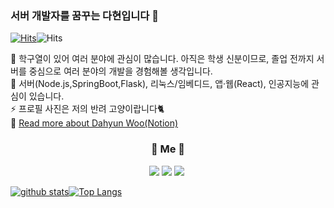 ### 서버 개발자를 꿈꾸는 다현입니다 👋

[![Hits](https://hits.seeyoufarm.com/api/count/incr/badge.svg?url=https%3A%2F%2Fgithub.com%2Fdefwdahyun0&count_bg=%2379C83D&title_bg=%23555555&icon=&icon_color=%23E7E7E7&title=hits&edge_flat=false)](https://hits.seeyoufarm.com)![Hits](https://img.shields.io/github/followers/defwdahyun0?label=Follow)

🔭 학구열이 있어 여러 분야에 관심이 많습니다. 아직은 학생 신분이므로, 졸업 전까지 서버를 중심으로 여러 분야의 개발을 경험해볼 생각입니다. <br>
🌱 서버(Node.js,SpringBoot,Flask), 리눅스/임베디드, 앱·웹(React), 인공지능에 관심이 있습니다. <br>
⚡ 프로필 사진은 저의 반려 고양이랍니다🐈  <br>
🤔 [Read more about Dahyun Woo(Notion)](https://www.notion.so/Resume-07a1f07286594a7bbeb296d2678e5f92)

<h3 align="center">🍒 Me 🍒 </h3>
<p align="center">
  <a href="mailto:wdh112139@gmail.com"><img src="https://img.shields.io/badge/Gmail-d14836?style=flat-square&logo=Gmail&logoColor=white&link=wdh112139@gmail.com"/></a>
  <a href="https://defwdahyun0.github.io/"><img src="http://img.shields.io/badge/-About%20Me-yellow?style=flat-square&logo=github&link=https://defwdahyun0.github.io/"/></a>
  <a href="https://nali.tistory.com/"><img src="http://img.shields.io/badge/-Tech%20blog-green?style=flat-square&logo=github&link=https://nali.tistory.com/"/></a>&nbsp
</p>

[![github stats](https://github-readme-stats.vercel.app/api?username=defwdahyun0&show_icons=true&hide_border=true)](https://github.com/defwdahyun0)[![Top Langs](https://github-readme-stats.vercel.app/api/top-langs/?username=defwdahyun0&layout=compact)](https://github.com/defwdahyun0)
